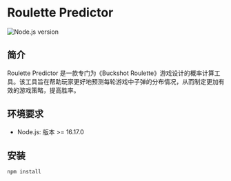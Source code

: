 # Roulette Predictor

![Node.js version](https://img.shields.io/badge/node-%3E%3D%2016.17.0-brightgreen)

## 简介
Roulette Predictor 是一款专门为《Buckshot Roulette》游戏设计的概率计算工具。该工具旨在帮助玩家更好地预测每轮游戏中子弹的分布情况，从而制定更加有效的游戏策略，提高胜率。

## 环境要求
- Node.js: 版本 >= 16.17.0

## 安装
```npm install```
